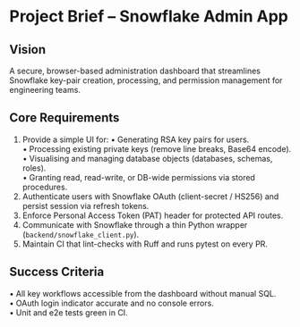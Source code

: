 # Project Brief – Snowflake Admin App

## Vision
A secure, browser-based administration dashboard that streamlines Snowflake key-pair creation, processing, and permission management for engineering teams.  

## Core Requirements
1. Provide a simple UI for:
   • Generating RSA key pairs for users.  
   • Processing existing private keys (remove line breaks, Base64 encode).  
   • Visualising and managing database objects (databases, schemas, roles).  
   • Granting read, read-write, or DB-wide permissions via stored procedures.
2. Authenticate users with Snowflake OAuth (client-secret / HS256) and persist session via refresh tokens.
3. Enforce Personal Access Token (PAT) header for protected API routes.
4. Communicate with Snowflake through a thin Python wrapper (`backend/snowflake_client.py`).  
5. Maintain CI that lint-checks with Ruff and runs pytest on every PR.

## Success Criteria
• All key workflows accessible from the dashboard without manual SQL.  
• OAuth login indicator accurate and no console errors.  
• Unit and e2e tests green in CI.  
 